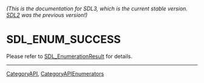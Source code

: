 ###### (This is the documentation for SDL3, which is the current stable version. [SDL2](https://wiki.libsdl.org/SDL2/) was the previous version!)
# SDL_ENUM_SUCCESS

Please refer to [SDL_EnumerationResult](SDL_EnumerationResult) for details.

----
[CategoryAPI](CategoryAPI), [CategoryAPIEnumerators](CategoryAPIEnumerators)

